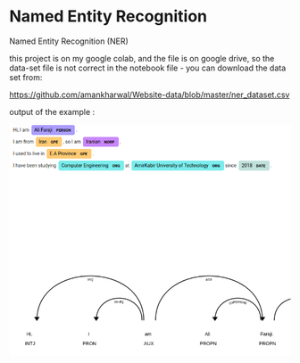 # Named Entity Recognition
Named Entity Recognition (NER)

this project is on my google colab, and the file is on google drive, so the data-set file is not correct in the notebook file - you can download the data set from:

https://github.com/amankharwal/Website-data/blob/master/ner_dataset.csv

output of the example :

![out put](output-colab.png?raw=true)

